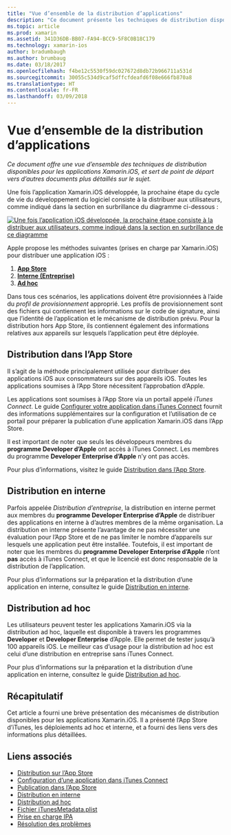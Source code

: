```yaml
---
title: "Vue d’ensemble de la distribution d’applications"
description: "Ce document présente les techniques de distribution disponibles pour les applications Xamarin.iOS, et sert de point de départ vers d’autres documents plus détaillés sur le sujet."
ms.topic: article
ms.prod: xamarin
ms.assetid: 341D36DB-BB07-FA94-BCC9-5F8C0B18C179
ms.technology: xamarin-ios
author: bradumbaugh
ms.author: brumbaug
ms.date: 03/18/2017
ms.openlocfilehash: f4be12c5530f59dc027672d8db72b966711a531d
ms.sourcegitcommit: 30055c534d9caf5dffcfdeafd6f08e666fb870a8
ms.translationtype: HT
ms.contentlocale: fr-FR
ms.lasthandoff: 03/09/2018
---
```

# <a name="app-distribution-overview"></a>Vue d’ensemble de la distribution d’applications

_Ce document offre une vue d’ensemble des techniques de distribution disponibles pour les applications Xamarin.iOS, et sert de point de départ vers d’autres documents plus détaillés sur le sujet._

Une fois l’application Xamarin.iOS développée, la prochaine étape du cycle de vie du développement du logiciel consiste à la distribuer aux utilisateurs, comme indiqué dans la section en surbrillance du diagramme ci-dessous :


[![](images/publishingdiagram.png "Une fois l’application iOS développée, la prochaine étape consiste à la distribuer aux utilisateurs, comme indiqué dans la section en surbrillance de ce diagramme")](images/publishingdiagram.png#lightbox)


Apple propose les méthodes suivantes (prises en charge par Xamarin.iOS) pour distribuer une application iOS :

1. [**App Store**](#App_Store_Distribution)
2. [**Interne (Entreprise)**](#In-House_Distribution)
2. [**Ad hoc**](#Ad_Hoc_Distribution)

Dans tous ces scénarios, les applications doivent être provisionnées à l’aide du *profil de provisionnement* approprié. Les profils de provisionnement sont des fichiers qui contiennent les informations sur le code de signature, ainsi que l’identité de l’application et le mécanisme de distribution prévu. Pour la distribution hors App Store, ils contiennent également des informations relatives aux appareils sur lesquels l’application peut être déployée.

<a name="App_Store_Distribution"/>

## <a name="app-store-distribution"></a>Distribution dans l’App Store

Il s’agit de la méthode principalement utilisée pour distribuer des applications iOS aux consommateurs sur des appareils iOS. Toutes les applications soumises à l’App Store nécessitent l’approbation d’Apple.

Les applications sont soumises à l’App Store via un portail appelé *iTunes Connect*. Le guide [Configurer votre application dans iTunes Connect](~/ios/deploy-test/app-distribution/app-store-distribution/itunesconnect.md) fournit des informations supplémentaires sur la configuration et l’utilisation de ce portail pour préparer la publication d’une application Xamarin.iOS dans l’App Store.

Il est important de noter que seuls les développeurs membres du **programme Developer d’Apple** ont accès à iTunes Connect. Les membres du programme **Developer Enterprise d’Apple** n’y ont pas accès.

Pour plus d’informations, visitez le guide [Distribution dans l’App Store](~/ios/deploy-test/app-distribution/app-store-distribution/index.md).

<a name="In-House_Distribution"/>

## <a name="in-house-distribution"></a>Distribution en interne

Parfois appelée *Distribution d’entreprise*, la distribution en interne permet aux membres du **programme Developer Enterprise d’Apple** de distribuer des applications en interne à d’autres membres de la même organisation. La distribution en interne présente l’avantage de ne pas nécessiter une évaluation pour l’App Store et de ne pas limiter le nombre d’appareils sur lesquels une application peut être installée. Toutefois, il est important de noter que les membres du **programme Developer Enterprise d’Apple** n’ont **pas** accès à iTunes Connect, et que le licencié est donc responsable de la distribution de l’application.

Pour plus d’informations sur la préparation et la distribution d’une application en interne, consultez le guide [Distribution en interne](~/ios/deploy-test/app-distribution/in-house-distribution.md).

<a name="Ad_Hoc_Distribution"/>

## <a name="ad-hoc-distribution"></a>Distribution ad hoc

Les utilisateurs peuvent tester les applications Xamarin.iOS via la distribution ad hoc, laquelle est disponible à travers les programmes **Developer** et **Developer Enterprise** d’Apple. Elle permet de tester jusqu’à 100 appareils iOS. Le meilleur cas d’usage pour la distribution ad hoc est celui d’une distribution en entreprise sans iTunes Connect.

Pour plus d’informations sur la préparation et la distribution d’une application en interne, consultez le guide [Distribution ad hoc](~/ios/deploy-test/app-distribution/ad-hoc-distribution.md).

## <a name="summary"></a>Récapitulatif

Cet article a fourni une brève présentation des mécanismes de distribution disponibles pour les applications Xamarin.iOS. Il a présenté l’App Store d’iTunes, les déploiements ad hoc et interne, et a fourni des liens vers des informations plus détaillées.

## <a name="related-links"></a>Liens associés

- [Distribution sur l’App Store](~/ios/deploy-test/app-distribution/app-store-distribution/index.md)
- [Configuration d’une application dans iTunes Connect](~/ios/deploy-test/app-distribution/app-store-distribution/itunesconnect.md)
- [Publication dans l’App Store](~/ios/deploy-test/app-distribution/app-store-distribution/publishing-to-the-app-store.md)
- [Distribution en interne](~/ios/deploy-test/app-distribution/in-house-distribution.md)
- [Distribution ad hoc](~/ios/deploy-test/app-distribution/ad-hoc-distribution.md)
- [Fichier iTunesMetadata.plist](~/ios/deploy-test/app-distribution/itunesmetadata.md)
- [Prise en charge IPA](~/ios/deploy-test/app-distribution/ipa-support.md)
- [Résolution des problèmes](~/ios/deploy-test/troubleshooting.md)
